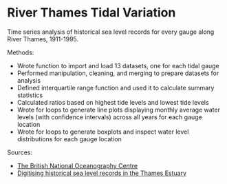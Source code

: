 # River Thames Tidal Variation

Time series analysis of historical sea level records for every gauge along River Thames, 1911-1995.

Methods:
- Wrote function to import and load 13 datasets, one for each tidal gauge
- Performed manipulation, cleaning, and merging to prepare datasets for analysis
- Defined interquartile range function and used it to calculate summary statistics
- Calculated ratios based on highest tide levels and lowest tide levels
- Wrote for loops to generate line plots displaying monthly average water levels (with confidence intervals) across all years for each gauge location 
- Wrote for loops to generate boxplots and inspect water level distributions for each gauge location

Sources:
- [The British National Oceanography Centre](https://www.bodc.ac.uk/data/published_data_library/catalogue/10.5285/b66afb2c-cd53-7de9-e053-6c86abc0d251)
- [Digitising historical sea level records in the Thames Estuary](https://doi.org/10.1038/s41597-022-01223-7)


